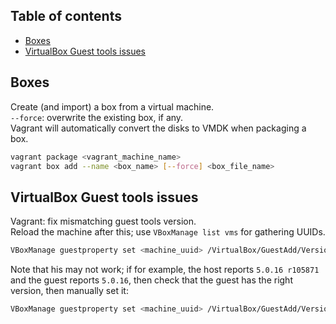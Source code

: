 ## Table of contents

- [Boxes](#boxes)
- [VirtualBox Guest tools issues](#virtualbox-guest-tools-issues)

## Boxes

Create (and import) a box from a virtual machine.  
`--force`: overwrite the existing box, if any.  
Vagrant will automatically convert the disks to VMDK when packaging a box.

```sh
vagrant package <vagrant_machine_name>
vagrant box add --name <box_name> [--force] <box_file_name>
```

## VirtualBox Guest tools issues

Vagrant: fix mismatching guest tools version.  
Reload the machine after this; use  `VBoxManage list vms` for gathering UUIDs.

```sh
VBoxManage guestproperty set <machine_uuid> /VirtualBox/GuestAdd/Version
```

Note that his may not work; if for example, the host reports `5.0.16 r105871` and the guest reports `5.0.16`, then check that the guest has the right version, then manually set it:

```sh
VBoxManage guestproperty set <machine_uuid> /VirtualBox/GuestAdd/Version <short_version>
```
